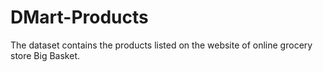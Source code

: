 # DMart-Products
The dataset contains the products listed on the website of online grocery store Big Basket.
